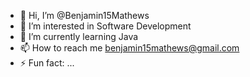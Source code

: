 - 👋 Hi, I’m @Benjamin15Mathews
- 👀 I’m interested in Software Development
- 🌱 I’m currently learning Java
- 📫 How to reach me benjamin15mathews@gmail.com
- ⚡ Fun fact: ...

<!---
Benjamin15Mathews/Benjamin15Mathews is a ✨ special ✨ repository because its `README.md` (this file) appears on your GitHub profile.
You can click the Preview link to take a look at your changes.
--->
